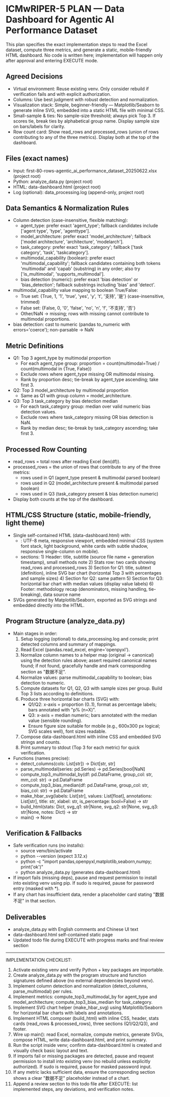 # ICMwRIPER-5 PLAN — Data Dashboard for Agentic AI Performance Dataset

This plan specifies the exact implementation steps to read the Excel dataset, compute three metrics, and generate a static, mobile-friendly HTML dashboard. No code is written here; implementation will happen only after approval and entering EXECUTE mode.

## Agreed Decisions
- Virtual environment: Reuse existing venv. Only consider rebuild if verification fails and with explicit authorization.
- Columns: Use best judgment with robust detection and normalization.
- Visualization stack: Simple, beginner-friendly — Matplotlib/Seaborn to generate inline SVG, embedded into a static HTML file with minimal CSS.
- Small-sample & ties: No sample-size threshold; always pick Top 3. If scores tie, break ties by alphabetical group name. Display sample size on bars/labels for clarity.
- Row count card: Show read_rows and processed_rows (union of rows contributing to any of the three metrics). Display both at the top of the dashboard.

## Files (exact names)
- Input: first-80-rows-agentic_ai_performance_dataset_20250622.xlsx (project root)
- Python: analyze_data.py (project root)
- HTML: data-dashboard.html (project root)
- Log (optional): data_processing.log (append-only, project root)

## Data Semantics & Normalization Rules
- Column detection (case-insensitive, flexible matching):
  - agent_type: prefer exact 'agent_type'; fallback candidates include ['agent type', 'type', 'agenttype'].
  - model_architecture: prefer exact 'model_architecture'; fallback ['model architecture', 'architecture', 'modelarch'].
  - task_category: prefer exact 'task_category'; fallback ['task category', 'task', 'taskcategory'].
  - multimodal_capability (boolean): prefer exact 'multimodal_capability'; fallback candidates containing both tokens 'multimodal' and 'capab' (substring) in any order; also try ['is_multimodal', 'supports_multimodal'].
  - bias detection (numeric): prefer exact 'bias detection' or 'bias_detection'; fallback substrings including 'bias' and 'detect'.
- multimodal_capability value mapping to boolean True/False:
  - True set: {True, 1, '1', 'true', 'yes', 'y', 't', '支持', '是'} (case-insensitive, trimmed)
  - False set: {False, 0, '0', 'false', 'no', 'n', 'f', '不支持', '否'}
  - Other/NaN -> missing; rows with missing cannot contribute to multimodal proportions.
- bias detection: cast to numeric (pandas to_numeric with errors='coerce'); non-parsable -> NaN

## Metric Definitions
- Q1: Top 3 agent_type by multimodal proportion
  - For each agent_type group: proportion = count(multimodal=True) / count(multimodal in {True, False})
  - Exclude rows where agent_type missing OR multimodal missing.
  - Rank by proportion desc; tie-break by agent_type ascending; take first 3.
- Q2: Top 3 model_architecture by multimodal proportion
  - Same as Q1 with group column = model_architecture.
- Q3: Top 3 task_category by bias detection median
  - For each task_category group: median over valid numeric bias detection values.
  - Exclude rows where task_category missing OR bias detection is NaN.
  - Rank by median desc; tie-break by task_category ascending; take first 3.

## Processed Row Counting
- read_rows = total rows after reading Excel (len(df)).
- processed_rows = the union of rows that contribute to any of the three metrics:
  - rows used in Q1 (agent_type present & multimodal parsed boolean)
  - rows used in Q2 (model_architecture present & multimodal parsed boolean)
  - rows used in Q3 (task_category present & bias detection numeric)
- Display both counts at the top of the dashboard.

## HTML/CSS Structure (static, mobile-friendly, light theme)
- Single self-contained HTML (data-dashboard.html) with:
  - <head>: UTF-8 meta, responsive viewport, embedded minimal CSS (system font stack, light background, white cards with subtle shadow, responsive single-column on mobile).
  - <body> sections:
    1) Header: title, subtitle (source file name + generation timestamp), small methods note
    2) Stats row: two cards showing read_rows and processed_rows
    3) Section for Q1: title, subtext (definition), inline SVG bar chart (horizontal Top 3 with percentages and sample sizes)
    4) Section for Q2: same pattern
    5) Section for Q3: horizontal bar chart with median values (display value labels)
    6) Footer: methodology recap (denominators, missing handling, tie-breaking), data source name
- SVGs generated by Matplotlib/Seaborn, exported as SVG strings and embedded directly into the HTML.

## Program Structure (analyze_data.py)
- Main stages in order:
  1) Setup logging (optional) to data_processing.log and console; print detected columns and summary of mappings.
  2) Read Excel (pandas.read_excel, engine='openpyxl').
  3) Normalize column names to a helper map (original -> canonical) using the detection rules above; assert required canonical names found; if not found, gracefully handle and mark corresponding section as "数据不足".
  4) Normalize values: parse multimodal_capability to boolean; bias detection to numeric.
  5) Compute datasets for Q1, Q2, Q3 with sample sizes per group. Build Top 3 lists according to definitions.
  6) Produce three horizontal bar charts (SVG) with:
     - Q1/Q2: x-axis = proportion (0..1), format as percentage labels; bars annotated with "p% (n=X)".
     - Q3: x-axis = median numeric; bars annotated with the median value (sensible rounding).
     - Ensure figure size suitable for mobile (e.g., 600x300 px logical; SVG scales well), font sizes readable.
  7) Compose data-dashboard.html with inline CSS and embedded SVG strings and counts.
  8) Print summary to stdout (Top 3 for each metric) for quick verification.
- Functions (names precise):
  - detect_columns(cols: List[str]) -> Dict[str, str]
  - parse_multimodal(series: pd.Series) -> pd.Series[bool|NaN]
  - compute_top3_multimodal_by(df: pd.DataFrame, group_col: str, mm_col: str) -> pd.DataFrame
  - compute_top3_bias_median(df: pd.DataFrame, group_col: str, bias_col: str) -> pd.DataFrame
  - make_hbar_svg(labels: List[str], values: List[float], annotations: List[str], title: str, xlabel: str, is_percentage: bool=False) -> str
  - build_html(stats: Dict, svg_q1: str|None, svg_q2: str|None, svg_q3: str|None, notes: Dict) -> str
  - main() -> None

## Verification & Fallbacks
- Safe verification runs (no installs):
  - source venv/bin/activate
  - python --version (expect 3.12.x)
  - python -c "import pandas,openpyxl,matplotlib,seaborn,numpy; print('ok')"
  - python analyze_data.py (generates data-dashboard.html)
- If import fails (missing deps), pause and request permission to install into existing venv using pip. If sudo is required, pause for password entry (masked with *).
- If any chart has insufficient data, render a placeholder card stating "数据不足" in that section.

## Deliverables
- analyze_data.py with English comments and Chinese UI text
- data-dashboard.html self-contained static page
- Updated todo file during EXECUTE with progress marks and final review section

---

IMPLEMENTATION CHECKLIST:
1. Activate existing venv and verify Python + key packages are importable.
2. Create analyze_data.py with the program structure and function signatures defined above (no external dependencies beyond venv).
3. Implement column detection and normalization (detect_columns, parse_multimodal) per rules.
4. Implement metrics: compute_top3_multimodal_by for agent_type and model_architecture; compute_top3_bias_median for task_category.
5. Implement SVG chart helper (make_hbar_svg) using Matplotlib/Seaborn for horizontal bar charts with labels and annotations.
6. Implement HTML composer (build_html) with inline CSS, header, stats cards (read_rows & processed_rows), three sections (Q1/Q2/Q3), and footer.
7. Wire up main(): read Excel, normalize, compute metrics, generate SVGs, compose HTML, write data-dashboard.html, and print summary.
8. Run the script inside venv; confirm data-dashboard.html is created and visually check basic layout and text.
9. If imports fail or missing packages are detected, pause and request permission to install into existing venv (no rebuild unless explicitly authorized). If sudo is required, pause for masked password input.
10. If any metric lacks sufficient data, ensure the corresponding section shows a clear "数据不足" placeholder instead of a chart.
11. Append a review section to this todo file after EXECUTE: list implemented steps, any deviations, and verification notes.

